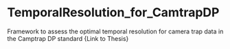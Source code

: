 # TemporalResolution_for_CamtrapDP
Framework to assess the optimal temporal resolution for camera trap data in the Camptrap DP standard {Link to Thesis}
